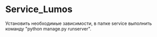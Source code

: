 # Service_Lumos
Установить необходимые зависимости, в папке service выполнить команду "python manage.py runserver".
